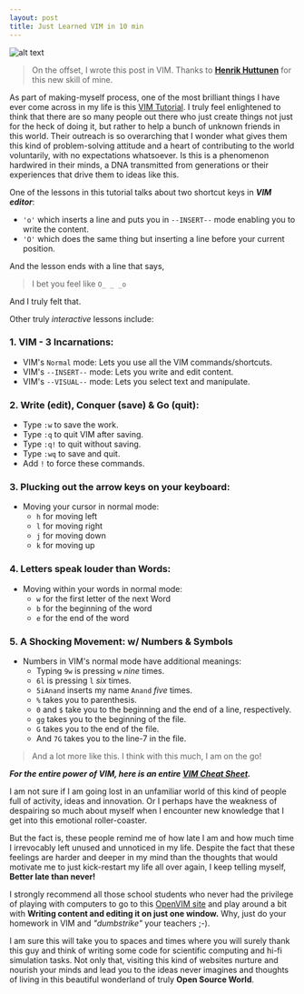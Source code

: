 ```yaml
---
layout: post
title: Just Learned VIM in 10 min
---
```


![alt text](http://pyas.me/ipynbv/temp_files/Screenshot_19f15.png "My VIM over My ATOM")

> On the offset, I wrote this post in VIM. Thanks to **[Henrik Huttunen](http://personal.inet.fi/koti/egaga/)** for this new skill of mine.

As part of making-myself process, one of the most brilliant things I have ever come across in my life is this  [VIM Tutorial](http://openvim.com/). I truly feel enlightened to think that there are so many people out there who just create things not just for the heck of doing it, but rather to help a bunch of unknown friends in this world. Their outreach is so overarching that I wonder what gives them this kind of problem-solving attitude and a heart of contributing to the world voluntarily, with no expectations whatsoever. Is this is a phenomenon hardwired in their minds, a DNA transmitted from generations or their experiences that drive them to ideas like this.

One of the lessons in this tutorial talks about two shortcut keys in ***VIM editor***:
* `'o'` which inserts a line and puts you in `--INSERT--` mode enabling you to write the content.
* `'O'` which does the same thing but inserting a line before your current position.

And the lesson ends with a line that says,
> I bet you feel like `O_ _ _o`

And I truly felt that.

Other truly _interactive_ lessons include:

### 1. VIM - 3 Incarnations:
  * VIM's `Normal` mode: Lets you use all the VIM commands/shortcuts.
  * VIM's `--INSERT--` mode: Lets you write and edit content.
  * VIM's `--VISUAL--` mode: Lets you select text and manipulate.

### 2. Write (edit), Conquer (save) & Go (quit):
  * Type `:w` to save the work.
  * Type `:q` to quit VIM after saving.
  * Type `:q!` to quit without saving.
  * Type `:wq` to save and quit.
  * Add `!` to force these commands.

### 3. Plucking out the arrow keys on your keyboard:
  * Moving your cursor in normal mode:
    * `h` for moving left
    * `l` for moving right
    * `j` for moving down
    * `k` for moving up

### 4. Letters speak louder than Words:
  * Moving within your words in normal mode:
    * `w` for the first letter of the next Word
    * `b` for the beginning of the word
    * `e` for the end of the word

### 5. A Shocking Movement: w/ Numbers & Symbols
  * Numbers in VIM's normal mode have additional meanings:
    * Typing `9w` is pressing `w` _nine_ times.
    * `6l` is pressing `l` _six_ times.
    * `5iAnand` inserts my name `Anand` _five_ times.
    * `%` takes you to parenthesis.
    * `0` and `$` take you to the beginning and the end of a line, respectively.
    * `gg` takes you to the beginning of the file.
    * `G` takes you to the end of the file.
    * And `7G` takes you to the line-7 in the file.

> And a lot more like this. I think with this much, I am on the go!

***For the entire power of VIM, here is an entire [VIM Cheat Sheet](http://www.cse.iitk.ac.in/users/bms/pdfDoc/UnixviHelp.pdf).***

I am not sure if I am going lost in an unfamiliar world of this kind of people full of activity, ideas and innovation. Or I perhaps have the weakness of despairing so much about myself when I encounter new knowledge that I get into this emotional roller-coaster.

But the fact is, these people remind me of how late I am and how much time I irrevocably left unused and unnoticed in my life. Despite the fact that these feelings are harder and deeper in my mind than the thoughts that would motivate me to just kick-restart my life all over again, I keep telling myself, **Better late than never!**

I strongly recommend all those school students who never had the privilege of playing with computers to go to this [OpenVIM site](http://openvim.com/) and play around a bit with **Writing content and editing it on just one window.** Why, just do your homework in VIM and _"dumbstrike"_ your teachers ;-).

I am sure this will take you to spaces and times where you will surely thank this guy and think of writing some code for scientific computing and hi-fi simulation tasks. Not only that, visiting this kind of websites nurture and nourish your minds and lead you to the ideas never imagines and thoughts of living in this beautiful wonderland of truly **Open Source World**.